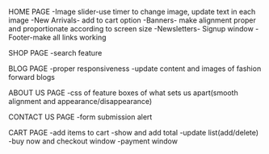 HOME PAGE
-Image slider-use timer to change image, update text in each image
-New Arrivals- add to cart option
-Banners- make alignment proper and proportionate according to screen size
-Newsletters- Signup window
-Footer-make all links working

SHOP PAGE
-search feature

BLOG PAGE
-proper responsiveness
-update content and images of fashion forward blogs

ABOUT US PAGE
-css of feature boxes of what sets us apart(smooth alignment and appearance/disappearance)

CONTACT US PAGE
-form submission alert

CART PAGE
-add items to cart
-show and add total
-update list(add/delete)
-buy now and checkout window
-payment window